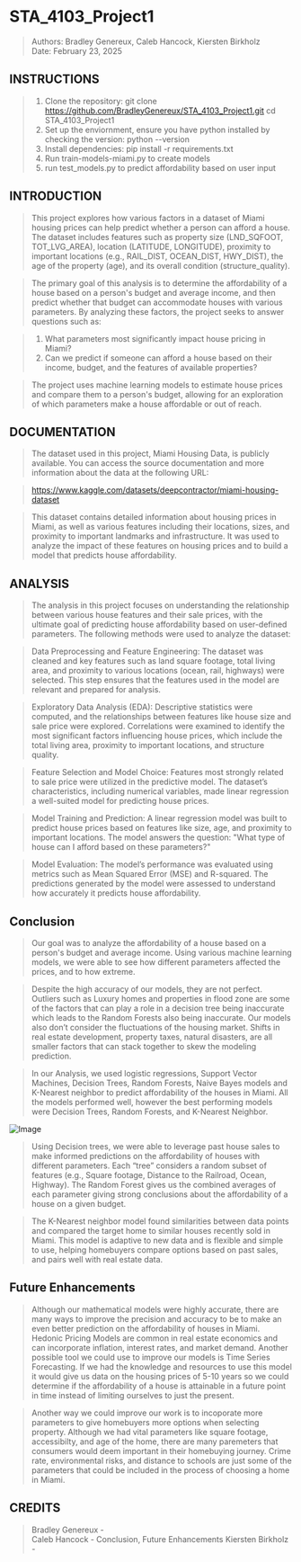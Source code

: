 # STA_4103_Project1
> Authors: Bradley Genereux, Caleb Hancock, Kiersten Birkholz  
> Date: February 23, 2025

## **INSTRUCTIONS** ##
> 1) Clone the repository:
>    git clone https://github.com/BradleyGenereux/STA_4103_Project1.git
>    cd STA_4103_Project1
> 2) Set up the enviornment, ensure you have python installed by checking the version:
>    python --version
> 3) Install dependencies:
>    pip install -r requirements.txt
> 4) Run train-models-miami.py to create models
> 5) run test_models.py to predict affordability based on user input

## **INTRODUCTION** ##
> This project explores how various factors in a dataset of Miami housing prices can help predict whether a person can afford a house. The dataset includes features such as property size (LND_SQFOOT, TOT_LVG_AREA), location (LATITUDE, LONGITUDE), proximity to important locations (e.g., RAIL_DIST, OCEAN_DIST, HWY_DIST), the age of the property (age), and its overall condition (structure_quality).

> The primary goal of this analysis is to determine the affordability of a house based on a person's budget and average income, and then predict whether that budget can accommodate houses with various parameters. By analyzing these factors, the project seeks to answer questions such as:

> 1) What parameters most significantly impact house pricing in Miami?
> 2) Can we predict if someone can afford a house based on their income, budget, and the features of available properties?

> The project uses machine learning models to estimate house prices and compare them to a person's budget, allowing for an exploration of which parameters make a house affordable or out of reach.

## **DOCUMENTATION** ##
> The dataset used in this project, Miami Housing Data, is publicly available. You can access the source documentation and more information about the data at the following URL:

> https://www.kaggle.com/datasets/deepcontractor/miami-housing-dataset

> This dataset contains detailed information about housing prices in Miami, as well as various features including their locations, sizes, and proximity to important landmarks and infrastructure. It was used to analyze the impact of these features on housing prices and to build a model that predicts house affordability.

## **ANALYSIS** ##
> The analysis in this project focuses on understanding the relationship between various house features and their sale prices, with the ultimate goal of predicting house affordability based on user-defined parameters. The following methods were used to analyze the dataset:

> Data Preprocessing and Feature Engineering:
> The dataset was cleaned and key features such as land square footage, total living area, and proximity to various locations (ocean, rail, highways) were selected. This step ensures that the features used in the model are relevant and prepared for analysis.

> Exploratory Data Analysis (EDA):
> Descriptive statistics were computed, and the relationships between features like house size and sale price were explored. Correlations were examined to identify the most significant factors influencing house prices, which include the total living area, proximity to important locations, and structure quality.

> Feature Selection and Model Choice:
> Features most strongly related to sale price were utilized in the predictive model. The dataset’s characteristics, including numerical variables, made linear regression a well-suited model for predicting house prices.

> Model Training and Prediction:
> A linear regression model was built to predict house prices based on features like size, age, and proximity to important locations. The model answers the question: "What type of house can I afford based on these parameters?"

> Model Evaluation:
> The model’s performance was evaluated using metrics such as Mean Squared Error (MSE) and R-squared. The predictions generated by the model were assessed to understand how accurately it predicts house affordability.

## **Conclusion** ##
> Our goal was to analyze the affordability of a house based on a person's budget and average income. Using various machine learning models, we were able to see how different parameters affected the prices, and to how extreme. 

> Despite the high accuracy of our models, they are not perfect. Outliers such as Luxury homes and properties in flood zone are some of the factors that can play a role in a decision tree being inaccurate which leads to the Random Forests also being inaccurate. Our models also don’t consider the fluctuations of the housing market. Shifts in real estate development, property taxes, natural disasters, are all smaller factors that can stack together to skew the modeling prediction.

> In our Analysis, we used logistic regressions, Support Vector Machines, Decision Trees, Random Forests, Naive Bayes models and K-Nearest neighbor to predict affordability of the houses in Miami. All the models performed well, however the best performing models were Decision Trees, Random Forests, and K-Nearest Neighbor. 

![Image](https://github.com/user-attachments/assets/baad4b3d-513c-4b20-b3d4-1bf6343d7a5c)

> Using Decision trees, we were able to leverage past house sales to make informed predictions on the affordability of houses with different parameters. Each “tree” considers a random subset of features (e.g., Square footage, Distance to the Railroad, Ocean, Highway). The Random Forest gives us the combined averages of each parameter giving strong conclusions about the affordability of a house on a given budget.

> The K-Nearest neighbor model found similarities between data points and compared the target home to similar houses recently sold in Miami. This model is adaptive to new data and is flexible and simple to use, helping homebuyers compare options based on past sales, and pairs well with real estate data. 

## **Future Enhancements** ##
> Although our mathematical models were highly accurate, there are many ways to improve the precision and accuracy to be to make an even better prediction on the affordability of houses in Miami. Hedonic Pricing Models are common in real estate economics and can incorporate inflation, interest rates, and market demand. Another possible tool we could use to improve our models is Time Series Forecasting. If we had the knowledge and resources to use this model it would give us data on the housing prices of 5-10 years so we could determine if the affordability of a house is attainable in a future point in time instead of limiting ourselves to just the present. 

> Another way we could improve our work is to incoporate more parameters to give homebuyers more options when selecting property. Although we had vital parameters like square footage, accessibilty, and age of the home, there are many paremeters that consumers would deem important in their homebuying journey. Crime rate, environmental risks, and distance to schools are just some of the parameters that could be included in the process of choosing a home in Miami.

## **CREDITS** ##
> Bradley Genereux -  
> Caleb Hancock - Conclusion, Future Enhancements 
> Kiersten Birkholz -  
